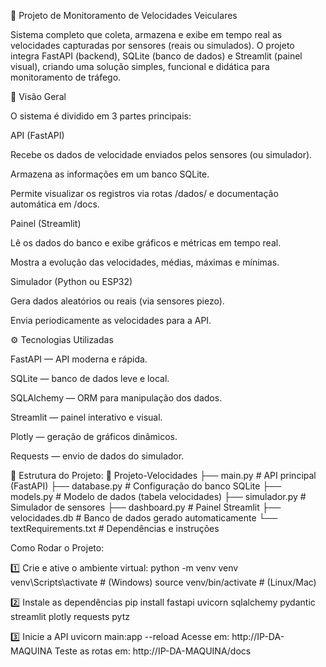 🚗 Projeto de Monitoramento de Velocidades Veiculares

Sistema completo que coleta, armazena e exibe em tempo real as velocidades capturadas por sensores (reais ou simulados).
O projeto integra FastAPI (backend), SQLite (banco de dados) e Streamlit (painel visual), criando uma solução simples, funcional e didática para monitoramento de tráfego.

🧠 Visão Geral

O sistema é dividido em 3 partes principais:

API (FastAPI)

Recebe os dados de velocidade enviados pelos sensores (ou simulador).

Armazena as informações em um banco SQLite.

Permite visualizar os registros via rotas /dados/ e documentação automática em /docs.

Painel (Streamlit)

Lê os dados do banco e exibe gráficos e métricas em tempo real.

Mostra a evolução das velocidades, médias, máximas e mínimas.

Simulador (Python ou ESP32)

Gera dados aleatórios ou reais (via sensores piezo).

Envia periodicamente as velocidades para a API.

⚙️ Tecnologias Utilizadas

FastAPI
 — API moderna e rápida.

SQLite
 — banco de dados leve e local.

SQLAlchemy
 — ORM para manipulação dos dados.

Streamlit
 — painel interativo e visual.

Plotly
 — geração de gráficos dinâmicos.

Requests
 — envio de dados do simulador.

 🧩 Estrutura do Projeto:
 📂 Projeto-Velocidades
 ├── main.py           # API principal (FastAPI)
 ├── database.py       # Configuração do banco SQLite
 ├── models.py         # Modelo de dados (tabela velocidades)
 ├── simulador.py      # Simulador de sensores
 ├── dashboard.py      # Painel Streamlit
 ├── velocidades.db    # Banco de dados gerado automaticamente
 └── textRequirements.txt # Dependências e instruções

Como Rodar o Projeto:

1️⃣ Crie e ative o ambiente virtual:
python -m venv venv
venv\Scripts\activate  # (Windows)
source venv/bin/activate  # (Linux/Mac)

2️⃣ Instale as dependências
pip install fastapi uvicorn sqlalchemy pydantic streamlit plotly requests pytz

3️⃣ Inicie a API
uvicorn main:app --reload
Acesse em: http://IP-DA-MAQUINA
Teste as rotas em: http://IP-DA-MAQUINA/docs
